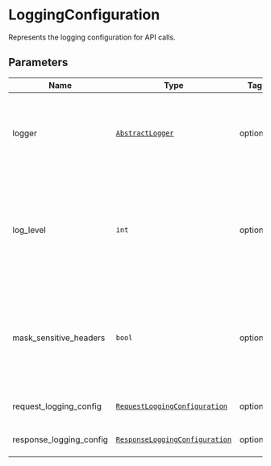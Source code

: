 
# LoggingConfiguration

Represents the logging configuration for API calls.

## Parameters

| Name | Type | Tag | Description |
|  --- | --- | --- | --- |
| logger | [`AbstractLogger`](../doc/abstract-logger.md) | optional | Takes in your custom implementation of the abstract logger class here. **Default Implementation : `ConsoleLogger`** |
| log_level | `int` | optional | Defines the log message severity mentioned in python logging module (e.g., DEBUG, INFO, WARN\|WARNING, ERROR, FATAL\|CRITICAL). **Default : `logging.INFO`** |
| mask_sensitive_headers | `bool` | optional | Toggles the global setting to mask sensitive HTTP headers in both requests and responses before logging, safeguarding confidential data. **Default : `True`** |
| request_logging_config | [`RequestLoggingConfiguration`](../doc/request-logging-configuration.md) | optional | The logging configuration for an API request. |
| response_logging_config | [`ResponseLoggingConfiguration`](../doc/response-logging-configuration.md) | optional | The logging configuration for an API response. |

